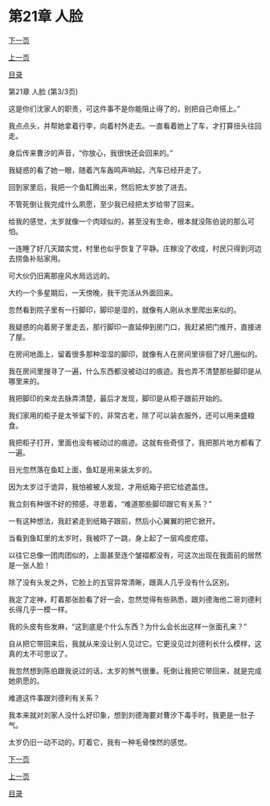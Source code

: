 <h1>第21章    人脸</h1>
            <div><p><a href="./63_%E7%AC%AC22%E7%AB%A0_%E9%93%B6%E5%85%83.md">下一页</a></p><p><a href="./61_%E7%AC%AC21%E7%AB%A0_%E4%BA%BA%E8%84%B8.md">上一页</a></p><p><a href="../">目录</a></p></div>
            <div><p>第21章    人脸 (第3/3页)</p><p>这是你们沈家人的职责，可这件事不是你能阻止得了的，别把自己命搭上。”</p><p>我点点头，并帮她拿着行李，向着村外走去。一直看着她上了车，才打算扭头往回走。</p><p>身后传来曹汐的声音，“你放心，我很快还会回来的。”</p><p>我疑惑的看了她一眼，随着汽车轰鸣声响起，汽车已经开走了。</p><p>回到家里后，我把一个鱼缸腾出来，然后把太岁放了进去。</p><p>不管死倒让我完成什么夙愿，至少我已经把太岁给带了回来。</p><p>给我的感觉，太岁就像一个肉球似的，甚至没有生命，根本就没陈伯说的那么可怕。</p><p>一连睡了好几天踏实觉，村里也似乎恢复了平静。庄稼没了收成，村民只得到河边去捞鱼补贴家用。</p><p>可大伙仍旧离那座风水局远远的。</p><p>大约一个多星期后，一天傍晚，我干完活从外面回来。</p><p>忽然看到院子里有一行脚印，脚印是湿的，就像有人刚从水里爬出来似的。</p><p>我疑惑的向着房子里走去，那行脚印一直延伸到房门口，我赶紧把门推开，直接进了屋。</p><p>在房间地面上，留着很多那种湿湿的脚印，就像有人在房间里徘徊了好几圈似的。</p><p>我在房间里搜寻了一遍，什么东西都没被动过的痕迹。我也弄不清楚那些脚印是从哪里来的。</p><p>我把脚印的来龙去脉弄清楚，最后才发现，脚印是从柜子跟前开始的。</p><p>我们家用的柜子是太爷留下的，非常古老，除了可以装衣服外，还可以用来盛粮食。</p><p>我把柜子打开，里面也没有被动过的痕迹。这就有些奇怪了，我把那片地方都看了一遍。</p><p>目光忽然落在鱼缸上面，鱼缸是用来装太岁的。</p><p>因为太岁过于诡异，我怕被被人发现，才用纸箱子把它给遮盖住。</p><p>我立刻有种很不好的预感，寻思着，“难道那些脚印跟它有关系？”</p><p>一有这种想法，我赶紧走到纸箱子跟前，然后小心翼翼的把它掀开。</p><p>当看到鱼缸里的太岁时，我被吓了一跳，身上起了一层鸡皮疙瘩。</p><p>以往它总像一团肉团似的，上面甚至连个皱褶都没有，可这次出现在我面前的居然是一张人脸！</p><p>除了没有头发之外，它脸上的五官异常清晰，跟真人几乎没有什么区别。</p><p>我定了定神，盯着那张脸看了好一会，忽然觉得有些熟悉，跟刘德海他二哥刘德利长得几乎一模一样。</p><p>我的头皮有些发麻，“这到底是个什么东西？为什么会长出这样一张面孔来？”</p><p>自从把它带回来后，我就从来没让别人见过它。它更没见过刘德利长什么模样，这真的太不可思议了。</p><p>我忽然想到陈伯跟我说过的话，太岁的煞气很重。死倒让我把它带回来，就是完成她夙愿的。</p><p>难道这件事跟刘德利有关系？</p><p>我本来就对刘家人没什么好印象，想到刘德海要对曹汐下毒手时，我更是一肚子气。</p><p>太岁仍旧一动不动的，盯着它，我有一种毛骨悚然的感觉。</p></div>
            <div><p><a href="./63_%E7%AC%AC22%E7%AB%A0_%E9%93%B6%E5%85%83.md">下一页</a></p><p><a href="./61_%E7%AC%AC21%E7%AB%A0_%E4%BA%BA%E8%84%B8.md">上一页</a></p><p><a href="../">目录</a></p></div>